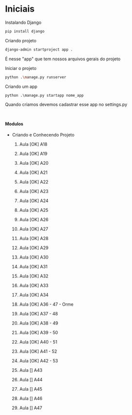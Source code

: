 # Iniciais 

Instalando Django
```bash
pip install django
```

Criando projeto
```bash
django-admin startproject app .
```

É nesse "app" que tem nossos arquivos gerais do projeto


Iniciar o projeto
```bash
python .\manage.py runserver
```

Criando um app 
```
python .\manage.py startapp nome_app 
```
Quando criamos devemos cadastrar esse app no settings.py




``` 

```




``` 

```




#### Modulos 

* Criando e Conhecendo Projeto
    1. Aula [OK] A18
    2. Aula [OK] A19
    3. Aula [OK] A20
    4. Aula [OK] A21
    5. Aula [OK] A22
    6. Aula [OK] A23

    7. Aula [OK] A24
    8. Aula [OK] A25
    9. Aula [OK] A26
    10. Aula [OK] A27
    11. Aula [OK] A28
    12. Aula [OK] A29

    13. Aula [OK] A30
    14. Aula [OK] A31
    15. Aula [OK] A32
    16. Aula [OK] A33
    17. Aula [OK] A34
    
    19. Aula [OK] A36 - 47 - Orme
    20. Aula [OK] A37 - 48 
    21. Aula [OK] A38 - 49
    22. Aula [OK] A39 - 50
    23. Aula [OK] A40 - 51
    24. Aula [OK] A41 - 52
    25. Aula [OK] A42 - 53

    26. Aula [] A43
    27. Aula [] A44
    28. Aula [] A45
    29. Aula [] A46
    30. Aula [] A47


